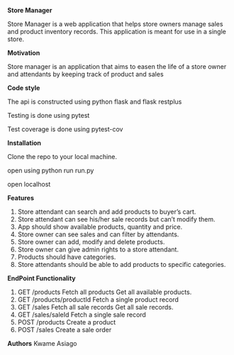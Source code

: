 **Store Manager**

Store Manager is a web application that helps store owners manage sales and product inventory 
records. This application is meant for use in a single store. 

**Motivation**

Store manager is an application that aims to easen the life of a store owner and attendants by keeping track of product and sales

**Code style**

The api is constructed using python flask and flask restplus

Testing is done using pytest

Test coverage is done using pytest-cov

**Installation**

Clone the repo to your local machine.

open using python run run.py

open localhost

**Features**

1. Store attendant can search and add products to buyer’s cart. 
2. Store attendant can see his/her sale records but can’t modify them. 
3. App should show available products, quantity and price. 
4. Store owner can see sales and can filter by attendants. 
5. Store owner can add, modify and delete products.
6. Store owner can give admin rights to a store attendant. 
7. Products should have categories. 
8. Store attendants should be able to add products to specific categories. 

**EndPoint Functionality**
1. GET /products  			Fetch all products  Get all available products. 
2. GET /products/productId  Fetch a single product record  
3. GET /sales  				Fetch all sale records  Get all sale records.
4. GET /sales/saleId  		Fetch a single sale record  
5. POST /products  			Create a product
6. POST /sales  			Create a sale order

**Authors**
Kwame Asiago

